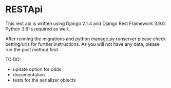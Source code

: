 # RESTApi
This rest api is written using Django 2.1.4 and Django Rest Framework 3.9.0. Python 3.6 is required as well. 


After running the migrations and python manage.py runserver please check betting/urls for further instructions. 
As you will not have any data, please run the post method first. 

TO DO:

* update option for odds
* documentation
* tests for the serializer objects

